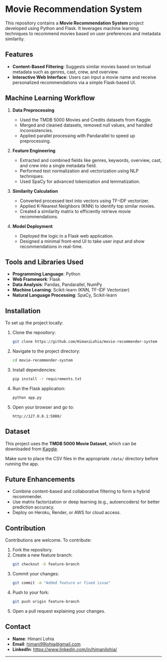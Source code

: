 # Movie Recommendation System

This repository contains a **Movie Recommendation System** project developed using Python and Flask. It leverages machine learning techniques to recommend movies based on user preferences and metadata similarity.

## Features

- **Content-Based Filtering**: Suggests similar movies based on textual metadata such as genres, cast, crew, and overview.
- **Interactive Web Interface**: Users can input a movie name and receive personalized recommendations via a simple Flask-based UI.

## Machine Learning Workflow

1. **Data Preprocessing**  
   - Used the TMDB 5000 Movies and Credits datasets from Kaggle.  
   - Merged and cleaned datasets, removed null values, and handled inconsistencies.  
   - Applied parallel processing with Pandarallel to speed up preprocessing.

2. **Feature Engineering**  
   - Extracted and combined fields like genres, keywords, overview, cast, and crew into a single metadata field.  
   - Performed text normalization and vectorization using NLP techniques.  
   - Used SpaCy for advanced tokenization and lemmatization.

3. **Similarity Calculation**  
   - Converted processed text into vectors using TF-IDF vectorizer.  
   - Applied K-Nearest Neighbors (KNN) to identify top similar movies.  
   - Created a similarity matrix to efficiently retrieve movie recommendations.

4. **Model Deployment**  
   - Deployed the logic in a Flask web application.  
   - Designed a minimal front-end UI to take user input and show recommendations in real-time.

## Tools and Libraries Used

- **Programming Language**: Python  
- **Web Framework**: Flask  
- **Data Analysis**: Pandas, Pandarallel, NumPy  
- **Machine Learning**: Scikit-learn (KNN, TF-IDF Vectorizer)  
- **Natural Language Processing**: SpaCy, Scikit-learn  

## Installation

To set up the project locally:

1. Clone the repository:
   ```bash
   git clone https://github.com/HimaniLohia/movie-recommender-system
   ```

2. Navigate to the project directory:
   ```bash
   cd movie-recommender-system
   ```

3. Install dependencies:
   ```bash
   pip install -r requirements.txt
   ```

4. Run the Flask application:
   ```bash
   python app.py
   ```

5. Open your browser and go to:
   ```
   http://127.0.0.1:5000/
   ```

## Dataset

This project uses the **TMDB 5000 Movie Dataset**, which can be downloaded from [Kaggle](https://www.kaggle.com/datasets/tmdb/tmdb-movie-metadata).

Make sure to place the CSV files in the appropriate `/data/` directory before running the app.

## Future Enhancements

- Combine content-based and collaborative filtering to form a hybrid recommender.
- Use matrix factorization or deep learning (e.g., autoencoders) for better prediction accuracy.
- Deploy on Heroku, Render, or AWS for cloud access.

## Contribution

Contributions are welcome. To contribute:

1. Fork the repository.  
2. Create a new feature branch:
   ```bash
   git checkout -b feature-branch
   ```
3. Commit your changes:
   ```bash
   git commit -m "Added feature or fixed issue"
   ```
4. Push to your fork:
   ```bash
   git push origin feature-branch
   ```
5. Open a pull request explaining your changes.

## Contact

- **Name**: Himani Lohia  
- **Email**: himani99lohia@gmail.com  
- **LinkedIn**: https://www.linkedin.com/in/himanilohia/

---
